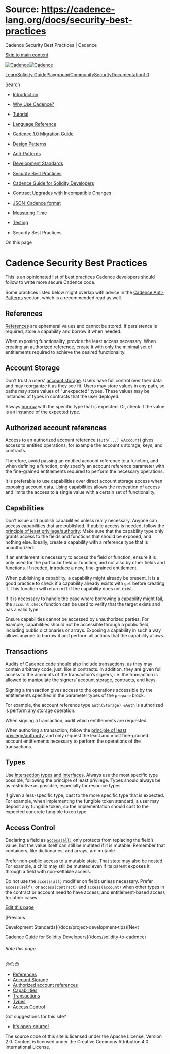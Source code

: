 # Source: https://cadence-lang.org/docs/security-best-practices

Cadence Security Best Practices | Cadence



[Skip to main content](#__docusaurus_skipToContent_fallback)

[![Cadence](/img/logo.svg)![Cadence](/img/logo.svg)](/)

[Learn](/learn)[Solidity Guide](/docs/solidity-to-cadence)[Playground](https://play.flow.com/)[Community](/community)[Security](https://flow.com/flow-responsible-disclosure/)[Documentation](/docs/)[1.0](/docs/)

Search

* [Introduction](/docs/)
* [Why Use Cadence?](/docs/why)
* [Tutorial](/docs/tutorial/first-steps)
* [Language Reference](/docs/language/)
* [Cadence 1.0 Migration Guide](/docs/cadence-migration-guide/)
* [Design Patterns](/docs/design-patterns)
* [Anti-Patterns](/docs/anti-patterns)
* [Development Standards](/docs/project-development-tips)
* [Security Best Practices](/docs/security-best-practices)
* [Cadence Guide for Solidity Developers](/docs/solidity-to-cadence)
* [Contract Upgrades with Incompatible Changes](/docs/contract-upgrades)
* [JSON-Cadence format](/docs/json-cadence-spec)
* [Measuring Time](/docs/measuring-time)
* [Testing](/docs/testing-framework)

* Security Best Practices

On this page

# Cadence Security Best Practices

This is an opinionated list of best practices Cadence developers should follow to write more secure Cadence code.

Some practices listed below might overlap with advice in the [Cadence Anti-Patterns](/docs/design-patterns) section, which is a recommended read as well.

## References[​](#references "Direct link to References")

[References](/docs/language/references) are ephemeral values and cannot be stored. If persistence is required, store a capability and borrow it when needed.

When exposing functionality, provide the least access necessary. When creating an authorized reference,
create it with only the minimal set of entitlements required to achieve the desired functionality.

## Account Storage[​](#account-storage "Direct link to Account Storage")

Don't trust a users' [account storage](/docs/language/accounts/storage).
Users have full control over their data and may reorganize it as they see fit.
Users may store values in any path, so paths may store values of "unexpected" types.
These values may be instances of types in contracts that the user deployed.

Always [borrow](/docs/language/accounts/capabilities) with the specific type that is expected.
Or, check if the value is an instance of the expected type.

## Authorized account references[​](#authorized-account-references "Direct link to Authorized account references")

Access to an authorized account reference (`auth(...) &Account`) gives access to entitled operations,
for example the account's storage, keys, and contracts.

Therefore, avoid passing an entitled account reference to a function,
and when defining a function,
only specify an account reference parameter with the fine-grained entitlements required to perform the necessary operations.

It is preferable to use capabilities over direct account storage access when exposing account data.
Using capabilities allows the revocation of access and limits the access to a single value with a certain set of functionality.

## Capabilities[​](#capabilities "Direct link to Capabilities")

Don't issue and publish capabilities unless really necessary.
Anyone can access capabilities that are published.
If public access is needed, follow the [principle of least privilege/authority](https://en.wikipedia.org/wiki/Principle_of_least_privilege):
Make sure that the capability type only grants access to the fields and functions that should be exposed, and nothing else.
Ideally, create a capability with a reference type that is unauthorized.

If an entitlement is necessary to access the field or function,
ensure it is only used for the particular field or function,
and not also by other fields and functions.
If needed, introduce a new, fine-grained entitlement.

When publishing a capability, a capability might already be present.
It is a good practice to check if a capability already exists with `get` before creating it.
This function will return `nil` if the capability does not exist.

If it is necessary to handle the case where borrowing a capability might fail, the `account.check` function can be used to verify that the target exists and has a valid type.

Ensure capabilities cannot be accessed by unauthorized parties. For example, capabilities should not be accessible through a public field, including public dictionaries or arrays. Exposing a capability in such a way allows anyone to borrow it and perform all actions that the capability allows.

## Transactions[​](#transactions "Direct link to Transactions")

Audits of Cadence code should also include [transactions](/docs/language/transactions), as they may contain arbitrary code, just, like in contracts. In addition, they are given full access to the accounts of the transaction’s signers, i.e. the transaction is allowed to manipulate the signers’ account storage, contracts, and keys.

Signing a transaction gives access to the operations accessible by the entitlements specified in the parameter types of the `prepare` block.

For example, the account reference type `auth(Storage) &Auth` is authorized is perform any storage operation.

When signing a transaction, audit which entitlements are requested.

When authoring a transaction,
follow the [principle of least privilege/authority](https://en.wikipedia.org/wiki/Principle_of_least_privilege),
and only request the least and most fine-grained account entitlements necessary to perform the operations of the transactions.

## Types[​](#types "Direct link to Types")

Use [intersection types and interfaces](/docs/language/intersection-types). Always use the most specific type possible, following the principle of least privilege. Types should always be as restrictive as possible, especially for resource types.

If given a less-specific type, cast to the more specific type that is expected. For example, when implementing the fungible token standard, a user may deposit any fungible token, so the implementation should cast to the expected concrete fungible token type.

## Access Control[​](#access-control "Direct link to Access Control")

Declaring a field as [`access(all)`](/docs/language/access-control) only protects from replacing the field’s value, but the value itself can still be mutated if it is mutable. Remember that containers, like dictionaries, and arrays, are mutable.

Prefer non-public access to a mutable state. That state may also be nested. For example, a child may still be mutated even if its parent exposes it through a field with non-settable access.

Do not use the `access(all)` modifier on fields unless necessary.
Prefer `access(self)`, or `access(contract)` and `access(account)` when other types in the contract or account need to have access,
and entitlement-based access for other cases.

[Edit this page](https://github.com/onflow/cadence-lang.org/tree/main/docs/security-best-practices.md)

[Previous

Development Standards](/docs/project-development-tips)[Next

Cadence Guide for Solidity Developers](/docs/solidity-to-cadence)

###### Rate this page

😞😐😊

* [References](#references)
* [Account Storage](#account-storage)
* [Authorized account references](#authorized-account-references)
* [Capabilities](#capabilities)
* [Transactions](#transactions)
* [Types](#types)
* [Access Control](#access-control)

Got suggestions for this site?

* [It's open-source!](https://github.com/onflow/cadence-lang.org)

The source code of this site is licensed under the Apache License, Version 2.0.
Content is licensed under the Creative Commons Attribution 4.0 International License.